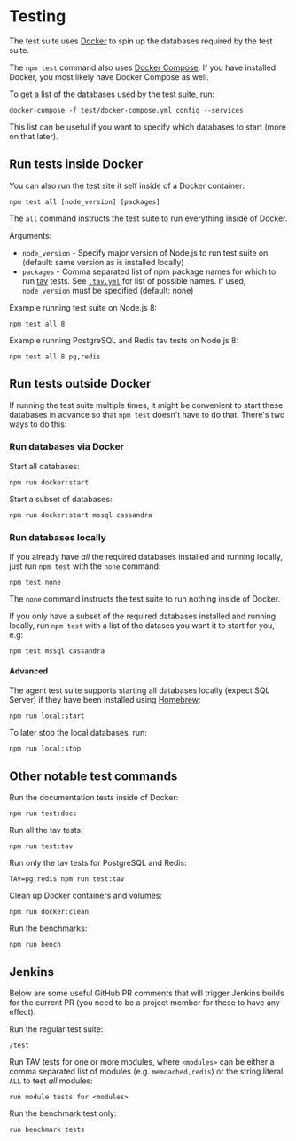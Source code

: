 # Testing

The test suite uses [Docker](https://www.docker.com/community-edition) to spin up the databases required by the test suite.

The `npm test` command also uses [Docker Compose](https://docs.docker.com/compose/install/).
If you have installed Docker,
you most likely have Docker Compose as well.

To get a list of the databases used by the test suite,
run:

```
docker-compose -f test/docker-compose.yml config --services
```

This list can be useful if you want to specify which databases to start (more on that later).

## Run tests inside Docker

You can also run the test site it self inside of a Docker container:

```
npm test all [node_version] [packages]
```

The `all` command instructs the test suite to run everything inside of Docker.

Arguments:

- `node_version` - Specify major version of Node.js to run test suite on (default: same version as is installed locally)
- `packages` - Comma separated list of npm package names for which to run [tav](https://github.com/watson/test-all-versions) tests.
  See [`.tav.yml`](.tav.yml) for list of possible names.
  If used,
  `node_version` must be specified (default: none)

Example running test suite on Node.js 8:

```
npm test all 8
```

Example running PostgreSQL and Redis tav tests on Node.js 8:

```
npm test all 8 pg,redis
```

## Run tests outside Docker

If running the test suite multiple times,
it might be convenient to start these databases in advance so that `npm test` doesn't have to do that.
There's two ways to do this:

### Run databases via Docker

Start all databases:

```
npm run docker:start
```

Start a subset of databases:

```
npm run docker:start mssql cassandra
```

### Run databases locally

If you already have _all_ the required databases installed and running locally,
just run `npm test` with the `none` command:

```
npm test none
```

The `none` command instructs the test suite to run nothing inside of Docker.

If you only have a subset of the required databases installed and running locally,
run `npm test` with a list of the datases you want it to start for you,
e.g:

```
npm test mssql cassandra
```

#### Advanced

The agent test suite supports starting all databases locally (expect SQL Server) if they have been installed using [Homebrew](https://brew.sh/):

```
npm run local:start
```

To later stop the local databases,
run:

```
npm run local:stop
```

## Other notable test commands

Run the documentation tests inside of Docker:

```
npm run test:docs
```

Run all the tav tests:

```
npm run test:tav
```

Run only the tav tests for PostgreSQL and Redis:

```
TAV=pg,redis npm run test:tav
```

Clean up Docker containers and volumes:

```
npm run docker:clean
```

Run the benchmarks:

```
npm run bench
```

## Jenkins

Below are some useful GitHub PR comments that will trigger Jenkins
builds for the current PR (you need to be a project member for these to
have any effect).

Run the regular test suite:

```
/test
```

Run TAV tests for one or more modules, where `<modules>` can be either a
comma separated list of modules (e.g.  `memcached,redis`) or the
string literal `ALL` to test _all_ modules:

```
run module tests for <modules>
```

Run the benchmark test only:

```
run benchmark tests
```
